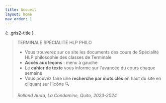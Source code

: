 ```yaml
---
title: Accueil
layout: home
nav_order: 1
---
```


{: .gris2-title }
> TERMINALE SPÉCIALITÉ HLP PHILO
> - Vous trouverez sur ce site les documents des cours de Spécialité HLP philosophie des classes de Terminale
> - **Accès aux leçons** : menu à gauche
> - Le **cahier de texte** vous informe sur l'avancée du cours chaque semaine
> - Vous pouvez faire une **recherche par mots clés** en haut du site en cliquant sur l'icône 🔍
>
> *Rolland Auda, La Condamine, Quito, 2023-2024*


